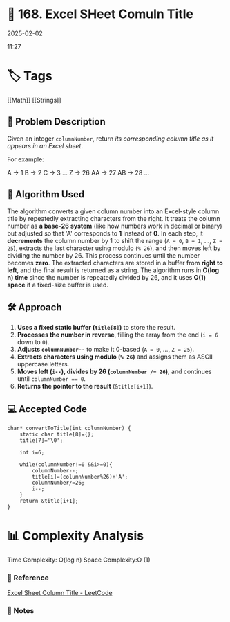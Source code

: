 # 📝 168. Excel SHeet Comuln Title
2025-02-02

11:27

# 🏷️ Tags
[[Math]]
[[Strings]]

## 📄 Problem Description
<!-- Briefly describe the problem statement here -->
Given an integer `columnNumber`, return _its corresponding column title as it appears in an Excel sheet_.

For example:

A -> 1
B -> 2
C -> 3
...
Z -> 26
AA -> 27
AB -> 28 
...
## 🧠 Algorithm Used
<!-- Describe the algorithm you used to solve the problem -->
The algorithm converts a given column number into an Excel-style column title by repeatedly extracting characters from the right. It treats the column number as **a base-26 system** (like how numbers work in decimal or binary) but adjusted so that 'A' corresponds to **1** instead of **0**. 
In each step, it **decrements** the column number by 1 to shift the range (`A = 0`, `B = 1`, ..., `Z = 25`), extracts the last character using modulo (`% 26`), and then moves left by dividing the number by 26. This process continues until the number becomes **zero**. 
The extracted characters are stored in a buffer from **right to left**, and the final result is returned as a string. 
The algorithm runs in **O(log n) time** since the number is repeatedly divided by 26, and it uses **O(1) space** if a fixed-size buffer is used.
## 🛠️ Approach
<!-- Explain your approach step-by-step -->

1.  **Uses a fixed static buffer (`title[8]`)** to store the result.
2.  **Processes the number in reverse**, filling the array from the end (`i = 6` down to `0`).
3. **Adjusts `columnNumber--`** to make it 0-based (`A = 0`, ..., `Z = 25`).
4. **Extracts characters using modulo (`% 26`)** and assigns them as ASCII uppercase letters.
5.  **Moves left (`i--`), divides by 26 (`columnNumber /= 26`)**, and continues until `columnNumber == 0`.
6. **Returns the pointer to the result** (`&title[i+1]`).

## 💻 Accepted Code
```
char* convertToTitle(int columnNumber) {
    static char title[8]={};
    title[7]='\0';

    int i=6;

    while(columnNumber!=0 &&i>=0){
        columnNumber--;
        title[i]=(columnNumber%26)+'A';
        columnNumber/=26;
        i--;
    }
    return &title[i+1];
}
```


# 📊 Complexity Analysis
Time Complexity: O(log n)
Space Complexity:O (1)


### 🔗 Reference
[Excel Sheet Column Title - LeetCode](https://leetcode.com/problems/excel-sheet-column-title/)
### 📝 Notes
